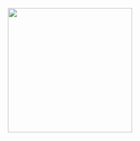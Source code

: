 <p align="center">
<a href="https://dashboard.heroku.com/new?template=https://github.com/Rizzusen/Force-Subs-Sen"><img src="https://img.shields.io/badge/Deploy%20To%20Heroku-blueviolet?style=for-the-badge&logo=heroku" width="250""/</a>   </p>

